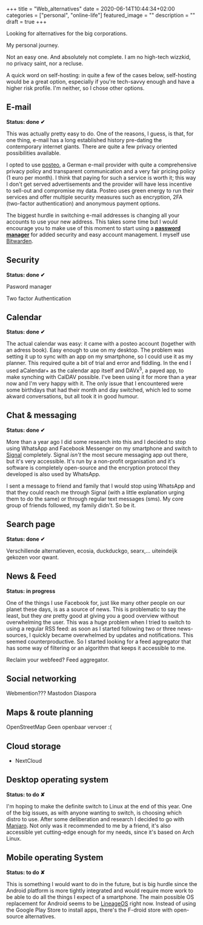 +++
title =  "Web_alternatives"
date = 2020-06-14T10:44:34+02:00
categories = ["personal", "online-life"]
featured_image = ""
description = ""
draft = true
+++

Looking for alternatives for the big corporations.

My personal journey.

Not an easy one. And absolutely not complete. I am no high-tech wizzkid, no privacy saint, nor a recluse.

<!--more-->

A quick word on self-hosting: in quite a few of the cases below, self-hosting would be a great option, especially if you're tech-savvy enough and have a higher risk profile. I'm neither, so I chose other options.

## E-mail
**Status: done ✔**

This was actually pretty easy to do. One of the reasons, I guess, is that, for one thing, e-mail has a long established history pre-dating the contemporary internet giants. There are quite a few privacy oriented possibilities available.

I opted to use [posteo](https://posteo.de/en), a German e-mail provider with quite a comprehensive privacy policy and transparent communication and a very fair pricing policy (1 euro per month). I think that paying for such a service is worth it; this way I don't get served advertisements and the provider will have less incentive to sell-out and compromise my data. Posteo uses green energy to run their services and offer multiple security measures such as encryption, 2FA (two-factor authentication) and anonymous payment options.

The biggest hurdle in switching e-mail addresses is changing all your accounts to use your new address. This takes some time but I would encourage you to make use of this moment to start using a **[password manager](https://en.wikipedia.org/wiki/Password_manager)** for added security and easy account management. I myself use [Bitwarden](https://bitwarden.com/).

## Security
**Status: done ✔**

Pasword manager

Two factor Authentication

## Calendar
**Status: done ✔**

The actual calendar was easy: it came with a posteo account (together with an adress book). Easy enough to use on my desktop. The problem was setting it up to sync with an app on my smartphone, so I could use it as my planner. This required quite a bit of trial and error and fiddling. In the end I used aCalendar+ as the calendar app itself and DAVx<sup>5</sup>, a payed app, to make synching with CalDAV possible. I've been using it for more than a year now and I'm very happy with it. The only issue that I encountered were some birthdays that had their month and day switched, which led to some akward conversations, but all took it in good humour.

## Chat & messaging
**Status: done ✔**

More than a year ago I did some research into this and I decided to stop using WhatsApp and Facebook Messenger on my smartphone and switch to [Signal](https://signal.org/) completely. Signal *isn't* the most secure messaging app out there, but it's very accessible. It's run by a non-profit organisation and it's software is completely open-source and the encryption protocol they developed is also used by WhatsApp.

I sent a message to friend and family that I would stop using WhatsApp and that they could reach me through Signal (with a little explanation urging them to do the same) or through regular text messages (sms). My core group of friends followed, my family didn't. So be it.

## Search page
**Status: done ✔**

Verschillende alternatieven, ecosia, duckduckgo, searx,... uiteindeijk gekozen voor qwant.

## News & Feed
**Status: in progress**

One of the things I use Facebook for, just like many other people on our planet these days, is as a source of news. This is problematic to say the least, but they *are* pretty good at giving you a good overview without overwhelming the user. This was a huge problem when I tried to switch to using a regular RSS feed: as soon as I started following two or three news-sources, I quickly became overwhelmed by updates and notifications. This seemed counterproductive. So I started looking for a feed aggregator that has some way of filtering or an algorithm that keeps it accessible to me.

Reclaim your webfeed?
Feed aggregator.

## Social networking

Webmention???
Mastodon
Diaspora

## Maps & route planning

OpenStreetMap
Geen openbaar vervoer :(

## Cloud storage

* NextCloud

## Desktop operating system
**Status: to do ✘**

I'm hoping to make the definite switch to Linux at the end of this year. One of the big issues, as with anyone wanting to switch, is choosing which distro to use. After some deliberation and research I decided to go with [Manjaro](https://manjaro.org/). Not only was it recommended to me by a friend, it's also accessible yet cutting-edge enough for my needs, since it's based on Arch Linux. 

## Mobile operating System
**Status: to do ✘**

This is something I would want to do in the future, but is big hurdle since the Android platform is more tightly integrated and would require more work to be able to do all the things I expect of a smartphone. The main possible OS replacement for Android seems to be [LineageOS](https://lineageos.org/) right now. Instead of using the Google Play Store to install apps, there's the F-droid store with open-source alternatives.